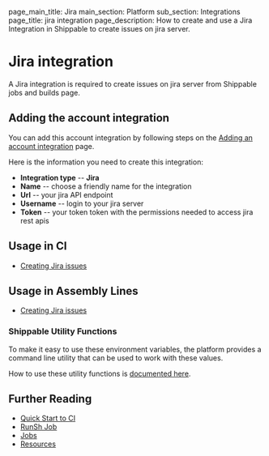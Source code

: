 page_main_title: Jira
main_section: Platform
sub_section: Integrations
page_title: jira integration
page_description: How to create and use a Jira Integration in Shippable to create issues on jira server.

# Jira integration

A Jira integration is required to create issues on jira server from Shippable jobs and builds page.

## Adding the account integration

You can add this account integration by following steps on the [Adding an account integration](/platform/tutorial/integration/howto-crud-integration/) page.

Here is the information you need to create this integration:

* **Integration type** -- **Jira**
* **Name** -- choose a friendly name for the integration
* **Url** -- your jira API endpoint
* **Username** -- login to your jira server
* **Token** -- your token token with the permissions needed to access jira rest apis

## Usage in CI

* [Creating Jira issues](/ci/jira-issues/)

## Usage in Assembly Lines

* [Creating Jira issues](/ci/jira-issues/)

### Shippable Utility Functions
To make it easy to use these environment variables, the platform provides a command line utility that can be used to work with these values.

How to use these utility functions is [documented here](/platform/tutorial/workflow/using-shipctl).

## Further Reading
* [Quick Start to CI](/getting-started/ci-sample)
* [RunSh Job](/platform/workflow/job/runsh)
* [Jobs](/platform/workflow/job/overview)
* [Resources](/platform/workflow/resource/overview)
